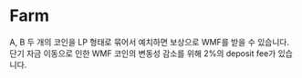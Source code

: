 # Farm

A, B 두 개의 코인을 LP 형태로 묶어서 예치하면 보상으로 WMF를 받을 수 있습니다. 단기 자금 이동으로 인한 WMF 코인의 변동성 감소를 위해 2%의 deposit fee가 있습니다.
